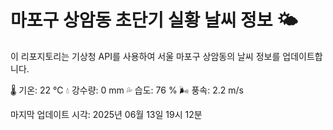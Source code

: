 
# 마포구 상암동 초단기 실황 날씨 정보 🌤️

이 리포지토리는 기상청 API를 사용하여 서울 마포구 상암동의 날씨 정보를 업데이트합니다. 

🌡️ 기온: 22 ℃
💧 강수량: 0 mm
💦 습도: 76 %
🌬️ 풍속: 2.2 m/s

마지막 업데이트 시각: 2025년 06월 13일 19시 12분    
